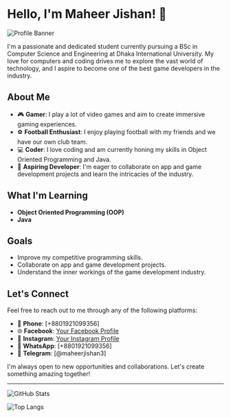 # Hello, I'm Maheer Jishan! 👋

![Profile Banner](https://scontent.fdac27-1.fna.fbcdn.net/v/t39.30808-6/420141651_3446543512229306_4253069333801460094_n.jpg?_nc_cat=104&ccb=1-7&_nc_sid=6ee11a&_nc_ohc=Ji_kvRbpuiQQ7kNvgGdb21d&_nc_ht=scontent.fdac27-1.fna&oh=00_AYC--jYnLXDeKozKSmnooeqI3aLdcHNZgh97W2lC6Vt98A&oe=66972434)

I'm a passionate and dedicated student currently pursuing a BSc in Computer Science and Engineering at Dhaka International University. My love for computers and coding drives me to explore the vast world of technology, and I aspire to become one of the best game developers in the industry.

## About Me

- 🎮 **Gamer**: I play a lot of video games and aim to create immersive gaming experiences.
- ⚽ **Football Enthusiast**: I enjoy playing football with my friends and we have our own club team.
- 💻 **Coder**: I love coding and am currently honing my skills in Object Oriented Programming and Java.
- 🚀 **Aspiring Developer**: I'm eager to collaborate on app and game development projects and learn the intricacies of the industry.

## What I'm Learning

- **Object Oriented Programming (OOP)**
- **Java**

## Goals

- Improve my competitive programming skills.
- Collaborate on app and game development projects.
- Understand the inner workings of the game development industry.

## Let's Connect

Feel free to reach out to me through any of the following platforms:

- 📱 **Phone**: [+8801921099356]
- 🌐 **Facebook**: [Your Facebook Profile](https://facebook.com/maheerjishan3)
- 📸 **Instagram**: [Your Instagram Profile](https://instagram.com/maheerjishan3)
- 💬 **WhatsApp**: [+8801921099356]
- 📲 **Telegram**: [@maheerjishan3]

I'm always open to new opportunities and collaborations. Let's create something amazing together!

---

![GitHub Stats](https://github-readme-stats.vercel.app/api?username=MaheerJishan3&show_icons=true&theme=radical)

![Top Langs](https://github-readme-stats.vercel.app/api/top-langs/?username=MaheerJishan3&layout=compact&theme=radical)
